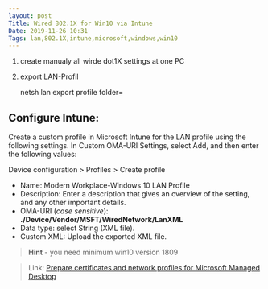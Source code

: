 ```yaml
---
layout: post
Title: Wired 802.1X for Win10 via Intune
Date: 2019-11-26 10:31  
Tags: lan,802.1X,intune,microsoft,windows,win10
---
```



1) create manualy all wirde dot1X settings at one PC
2) export LAN-Profil
	
	netsh lan export profile folder=

## Configure Intune:

Create a custom profile in Microsoft Intune for the LAN profile using the following settings. In Custom OMA-URI Settings, select Add, and then enter the following values:

Device configuration > Profiles > Create profile

- Name: Modern Workplace-Windows 10 LAN Profile
- Description: Enter a description that gives an overview of the setting, and any other important details.
- OMA-URI (*case sensitive*): **./Device/Vendor/MSFT/WiredNetwork/LanXML**
- Data type: select String (XML file).
- Custom XML: Upload the exported XML file.

> **Hint** - you need minimum win10 version 1809

> Link:
> [Prepare certificates and network profiles for Microsoft Managed Desktop](https://docs.microsoft.com/de-de/microsoft-365/managed-desktop/get-ready/certs-wifi-lan)
